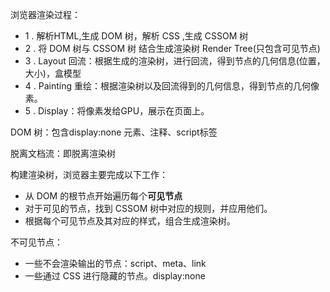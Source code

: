 浏览器渲染过程：
- 1 . 解析HTML,生成 DOM 树，解析 CSS ,生成 CSSOM 树
- 2 . 将 DOM 树与 CSSOM 树 结合生成渲染树 Render Tree(只包含可见节点)
- 3 . Layout 回流：根据生成的渲染树，进行回流，得到节点的几何信息(位置，大小)，盒模型
- 4 . Painting 重绘：根据渲染树以及回流得到的几何信息，得到节点的几何像素。
- 5 . Display：将像素发给GPU，展示在页面上。

DOM 树：包含display:none 元素、注释、script标签

脱离文档流：即脱离渲染树

构建渲染树，浏览器主要完成以下工作：
  - 从 DOM 的根节点开始遍历每个**可见节点** 
  - 对于可见的节点，找到 CSSOM 树中对应的规则，并应用他们。 
  - 根据每个可见节点及其对应的样式，组合生成渲染树。

不可见节点：
  - 一些不会渲染输出的节点：script、meta、link
  - 一些通过 CSS 进行隐藏的节点。display:none

